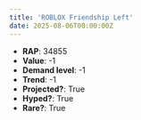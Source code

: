 ```yaml
---
title: 'ROBLOX Friendship Left'
date: 2025-08-06T00:00:00Z
---
```

- **RAP**: 34855
- **Value**: -1
- **Demand level**: -1
- **Trend**: -1
- **Projected?**: True
- **Hyped?**: True
- **Rare?**: True
